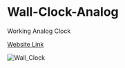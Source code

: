 # Wall-Clock-Analog

Working Analog Clock 

[Website Link](https://wall-clock-time.netlify.app/)

![Wall_Clock](https://user-images.githubusercontent.com/77884951/166103765-750e9597-0754-4382-b99a-44effd19f0ae.JPG)
